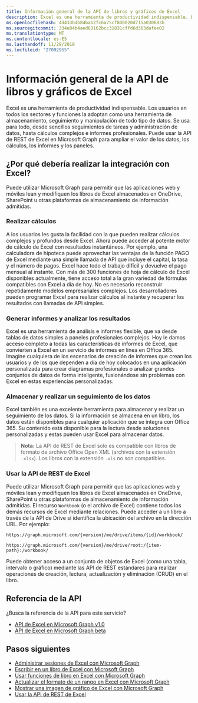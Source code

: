 ```yaml
---
title: Información general de la API de libros y gráficos de Excel
description: Excel es una herramienta de productividad indispensable. Los usuarios en todos los sectores y funciones la adoptan como una herramienta de almacenamiento, seguimiento y manipulación de todo tipo de datos. Se usa para todo, desde sencillos seguimientos de tareas y administración de datos, hasta cálculos complejos e informes profesionales. Puede usar la API de REST de Excel en Microsoft Graph para ampliar el valor de los datos, los cálculos, los informes y los paneles.
ms.openlocfilehash: 4d433b4b84bab2fc6a75cf8d0020d715a030683b
ms.sourcegitcommit: 334e84b4aed63162bcc31831cffd6d363dafee02
ms.translationtype: MT
ms.contentlocale: es-ES
ms.lasthandoff: 11/29/2018
ms.locfileid: "27092955"
---
```

# <a name="excel-workbooks-and-charts-api-overview"></a>Información general de la API de libros y gráficos de Excel

Excel es una herramienta de productividad indispensable. Los usuarios en todos los sectores y funciones la adoptan como una herramienta de almacenamiento, seguimiento y manipulación de todo tipo de datos. Se usa para todo, desde sencillos seguimientos de tareas y administración de datos, hasta cálculos complejos e informes profesionales. Puede usar la API de REST de Excel en Microsoft Graph para ampliar el valor de los datos, los cálculos, los informes y los paneles.

## <a name="why-integrate-with-excel"></a>¿Por qué debería realizar la integración con Excel?

Puede utilizar Microsoft Graph para permitir que las aplicaciones web y móviles lean y modifiquen los libros de Excel almacenados en OneDrive, SharePoint u otras plataformas de almacenamiento de información admitidas.

### <a name="perform-calculations"></a>Realizar cálculos

A los usuarios les gusta la facilidad con la que pueden realizar cálculos complejos y profundos desde Excel. Ahora puede acceder al potente motor de cálculo de Excel con resultados instantáneos. Por ejemplo, una calculadora de hipoteca puede aprovechar las ventajas de la función PAGO de Excel mediante una simple llamada de API que incluye el capital, la tasa y el número de pagos. Excel hace todo el trabajo difícil y devuelve el pago mensual al instante. Con más de 300 funciones de hoja de cálculo de Excel disponibles actualmente, tiene acceso total a la gran variedad de fórmulas compatibles con Excel a día de hoy. No es necesario reconstruir repetidamente modelos empresariales complejos. Los desarrolladores pueden programar Excel para realizar cálculos al instante y recuperar los resultados con llamadas de API simples.

### <a name="generate-reports-and-analyze-results"></a>Generar informes y analizar los resultados

Excel es una herramienta de análisis e informes flexible, que va desde tablas de datos simples a paneles profesionales complejos. Hoy le damos acceso completo a todas las características de informes de Excel, que convierten a Excel en un servicio de informes en línea en Office 365. Imagine cualquiera de los escenarios de creación de informes que crean los usuarios y de los que dependen a día de hoy colocados en una aplicación personalizada para crear diagramas profesionales o analizar grandes conjuntos de datos de forma inteligente, fusionándose sin problemas con Excel en estas experiencias personalizadas.

### <a name="store-and-track-data"></a>Almacenar y realizar un seguimiento de los datos

Excel también es una excelente herramienta para almacenar y realizar un seguimiento de los datos. Si la información se almacena en un libro, los datos están disponibles para cualquier aplicación que se integra con Office 365. Su contenido está disponible para la lectura desde soluciones personalizadas y estas pueden usar Excel para almacenar datos.

>**Nota:** La API de REST de Excel solo es compatible con libros de formato de archivo Office Open XML (archivos con la extensión `.xlsx`). Los libros con la extensión `.xls` no son compatibles. 

### <a name="using-the-excel-rest-api"></a>Usar la API de REST de Excel
Puede utilizar Microsoft Graph para permitir que las aplicaciones web y móviles lean y modifiquen los libros de Excel almacenados en OneDrive, SharePoint u otras plataformas de almacenamiento de información admitidas. El recurso `Workbook` (o el archivo de Excel) contiene todos los demás recursos de Excel mediante relaciones. Puede acceder a un libro a través de la API de Drive si identifica la ubicación del archivo en la dirección URL. Por ejemplo:

`https://graph.microsoft.com/{version}/me/drive/items/{id}/workbook/`

`https://graph.microsoft.com/{version}/me/drive/root:/{item-path}:/workbook/ `

Puede obtener acceso a un conjunto de objetos de Excel (como una tabla, intervalo o gráfico) mediante las API de REST estándares para realizar operaciones de creación, lectura, actualización y eliminación (CRUD) en el libro.

## <a name="api-reference"></a>Referencia de la API
¿Busca la referencia de la API para este servicio?

- [API de Excel en Microsoft Graph v1.0](/graph/api/resources/excel?view=graph-rest-1.0)
- [API de Excel en Microsoft Graph beta](/graph/api/resources/excel?view=graph-rest-beta)

## <a name="next-steps"></a>Pasos siguientes

* [Administrar sesiones de Excel con Microsoft Graph](excel-manage-sessions.md)
* [Escribir en un libro de Excel con Microsoft Graph](excel-write-to-workbook.md)
* [Usar funciones de libro en Excel con Microsoft Graph](excel-use-functions.md)
* [Actualizar el formato de un rango en Excel con Microsoft Graph](excel-update-range-format.md)
* [Mostrar una imagen de gráfico de Excel con Microsoft Graph](excel-display-chart-image.md)
* [Usar la API de REST de Excel](/graph/api/resources/excel?view=graph-rest-1.0)
